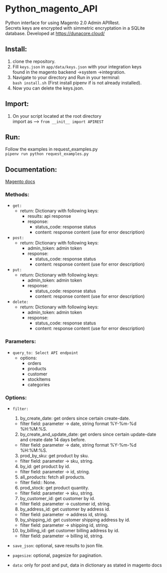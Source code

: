 # Python_magento_API
Python interface for using Magento 2.0 Admin APIRest. \
Secrets keys are encrypted with simmetric encryptation in a SQLite database.
Developed at https://dunacore.cloud/

## Install:
1. clone the repository.
2. Fill `keys.json` in `app/data/keys.json` with your integration keys \
 found in the magento backend ->system ->integration.
4. Navigate to your directory and Run in your terminal: \
     `bash install.sh` (First install pipenv if is not already installed).
5. Now you can delete the keys.json.

## Import:
1. On your script located at the root directory \
      import as --> `from __init__ import APIREST`

## Run:
Follow the examples in request_examples.py \
`pipenv run python request_examples.py`

## Documentation:
[Magento docs](https://magento.redoc.ly/2.4.2-admin/) 
### Methods:
- `get:`
    - return: Dictionary with following keys:
      - results: api response
      - response:
        - status_code: response status
        - content: response content (use for error description)
- `post:`
    - return: Dictionary with following keys:
      - admin_token: admin token
      - response:
        - status_code: response status
        - content: response content (use for error description)   
- `put:`
    - return: Dictionary with following keys:
      - admin_token: admin token
      - response:
        - status_code: response status
        - content: response content (use for error description)   
- `delete:`
    - return: Dictionary with following keys:
      - admin_token: admin token
      - response:
        - status_code: response status
        - content: response content (use for error description)   
 
### Parameters:
- `query_to: Select API endpoint`
  - options:
    - orders
    - products
    - customer
    - stockItems
    - categories

### Options:
- `filter:`
  1. by_create_date: get orders since certain create-date.
    - filter field: parameter -> date, string format %Y-%m-%d %H:%M:%S.
  2. by_create_and_update_date: get orders since certain update-date and create date 14 days before.
    - filter field: parameter -> date, string format %Y-%m-%d %H:%M:%S.
  3. prod_by_sku: get product by sku.
    - filter field: parameter -> sku, string.
  4. by_id: get product by id.
    - filter field: parameter -> id, string.
  5. all_products: fetch all products.
    - filter field:: None.
  6. prod_stock: get product quantity.
    - filter field: parameter -> sku, string.
  7. by_customer_id: get customer by id.
    - filter field: parameter -> customer id, string.
  8. by_address_id: get customer by address id.
    - filter field: parameter -> address id, string.
  9. by_shipping_id: get customer shipping address by id.
    - filter field: parameter -> shipping id, string.
  10. by_billing_id: get customer billing address by id.
    - filter field: parameter -> billing id, string.

- `save_json`: optional, save results to json file.
- `pagesize`: optional, pagesize for pagination.
- `data`: only for post and put, data in dictionary as stated in magento docs
